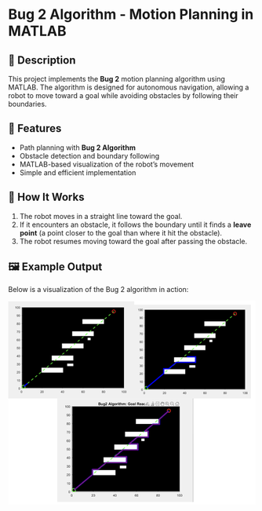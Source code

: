 # Bug 2 Algorithm - Motion Planning in MATLAB  

## 📝 Description  
This project implements the **Bug 2** motion planning algorithm using MATLAB. The algorithm is designed for autonomous navigation, allowing a robot to move toward a goal while avoiding obstacles by following their boundaries.  

## 🚀 Features  
- Path planning with **Bug 2 Algorithm**  
- Obstacle detection and boundary following  
- MATLAB-based visualization of the robot’s movement  
- Simple and efficient implementation  

## 📌 How It Works  
1. The robot moves in a straight line toward the goal.  
2. If it encounters an obstacle, it follows the boundary until it finds a **leave point** (a point closer to the goal than where it hit the obstacle).  
3. The robot resumes moving toward the goal after passing the obstacle.  

## 🖼 Example Output  
Below is a visualization of the Bug 2 algorithm in action:  

![Bug 2 Algorithm](bug2.png)

